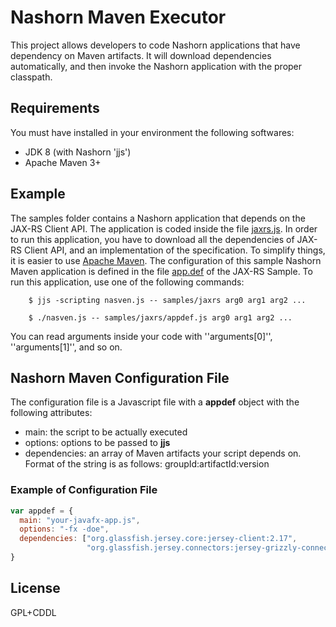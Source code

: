 Nashorn Maven Executor
=====
This project allows developers to code Nashorn applications that have dependency on Maven artifacts. It will download dependencies automatically, and then invoke the Nashorn application with the proper classpath.

## Requirements
You must have installed in your environment the following softwares:
 - JDK 8 (with Nashorn 'jjs')
 - Apache Maven 3+

## Example
The samples folder contains a Nashorn application that depends on the JAX-RS Client API. The application is coded inside the file [jaxrs.js](samples/jaxrs/jaxrs.js). In order to run this application, you have to download all the dependencies of JAX-RS Client API, and an implementation of the specification. To simplify things, it is easier to use [Apache Maven](http://maven.apache.org). The configuration of this sample Nashorn Maven application is defined in the file [app.def](samples/jaxrs/appdef.js) of the JAX-RS Sample. To run this application, use one of the following commands:

        $ jjs -scripting nasven.js -- samples/jaxrs arg0 arg1 arg2 ...
        
        $ ./nasven.js -- samples/jaxrs/appdef.js arg0 arg1 arg2 ...

You can read arguments inside your code with ''arguments[0]'', ''arguments[1]'', and so on.

## Nashorn Maven Configuration File
The configuration file is a Javascript file with a **appdef** object with the following attributes:
 - main: the script to be actually executed
 - options: options to be passed to **jjs**
 - dependencies: an array of Maven artifacts your script depends on. Format of the string is as follows: groupId:artifactId:version

### Example of Configuration File
```javascript
var appdef = {
  main: "your-javafx-app.js",
  options: "-fx -doe",
  dependencies: ["org.glassfish.jersey.core:jersey-client:2.17", 
                 "org.glassfish.jersey.connectors:jersey-grizzly-connector:2.17"]
}
```

## License
GPL+CDDL

